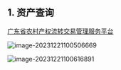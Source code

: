 ## 1. 资产查询

[广东省农村产权流转交易管理服务平台](http://localhost:5001/AssetManage/AssetSearch)

![image-20231221100506669](https://s2.loli.net/2023/12/21/nWaxm7JPcQijeBN.png)

![image-20231221100616891](https://s2.loli.net/2023/12/21/de5xcWoM9Xuz7i1.png)